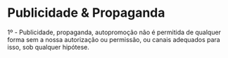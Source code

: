 # Publicidade & Propaganda

1º - Publicidade, propaganda, autopromoção não é permitida de qualquer forma sem a nossa autorização ou permissão, ou canais adequados para isso, sob qualquer hipótese.

